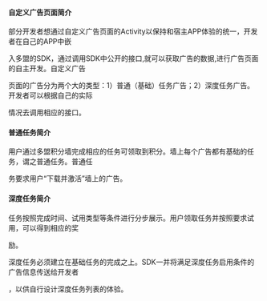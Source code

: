 #### **自定义广告页面简介**

部分开发者想通过自定义广告页面的Activity以保持和宿主APP体验的统一，开发者在自己的APP中嵌

入多盟的SDK，通过调用SDK中公开的接口,就可以获取广告的数据,进行广告页面的自主开发。自定义广告

页面的广告分为两个大的类型：1）普通（基础）任务广告；2）深度任务广告。开发者可以根据自己的实际

情况去调用相应的接口。

#### **普通任务简介**

用户通过多盟积分墙完成相应的任务可领取到积分。墙上每个广告都有基础的任务，谓之普通任务。普通任

务要求用户“下载并激活”墙上的广告。

#### **深度任务简介**

任务按照完成时间、试用类型等条件进行分步展示。用户领取任务并按照要求试用，可以得到相应的奖

励。

深度任务必须建立在基础任务的完成之上。SDK一并将满足深度任务启用条件的广告信息传送给开发者

，以供自行设计深度任务列表的体验。

